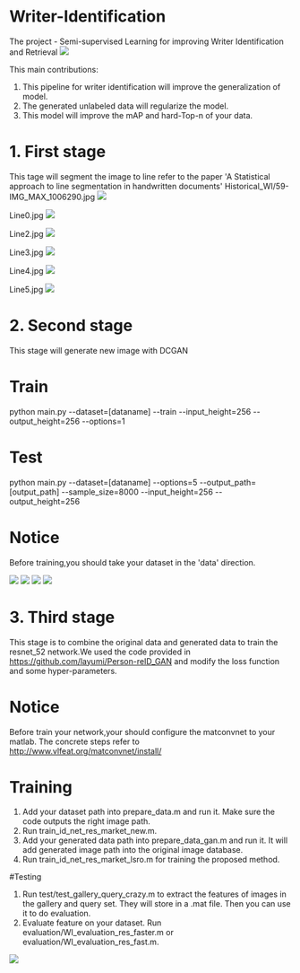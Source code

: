 # Writer-Identification

The  project - Semi-supervised Learning for improving Writer Identification and Retrieval
![](https://github.com/KiM55/Writer-Identification/blob/master/image1.png) 
                  

This main contributions:
1. This pipeline for writer identification will improve the generalization of model.
2. The generated unlabeled data will regularize the model. 
3. This model will improve the mAP and hard-Top-n of your data. 



# 1. First stage
This tage will segment the image to line refer to the paper  'A Statistical approach to line segmentation in handwritten documents'
Historical_WI/59-IMG_MAX_1006290.jpg ![](https://github.com/KiM55/Writer-Identification/blob/master/image/Final_Lines.jpg)
                            
Line0.jpg ![](https://github.com/KiM55/Writer-Identification/blob/master/image/Line%200.jpg)
                                
Line2.jpg ![](https://github.com/KiM55/Writer-Identification/blob/master/image/Line%203.jpg)
                                 
Line3.jpg ![](https://github.com/KiM55/Writer-Identification/blob/master/image/Line%204.jpg)
                                 
Line4.jpg ![](https://github.com/KiM55/Writer-Identification/blob/master/image/Line%205.jpg)  
                                
Line5.jpg ![](https://github.com/KiM55/Writer-Identification/blob/master/image/Line%206.jpg) 
                                 

# 2. Second stage
This stage will generate new image with DCGAN
# Train
python main.py --dataset=[dataname] --train --input_height=256 --output_height=256 --options=1
# Test
python main.py --dataset=[dataname] --options=5  --output_path=[output_path] --sample_size=8000  --input_height=256 --output_height=256
# Notice
Before training,you should take your dataset in the 'data' direction.

![](https://github.com/KiM55/Writer-Identification/blob/master/image/d_loss.png)
![](https://github.com/KiM55/Writer-Identification/blob/master/image/g_loss.png)
![](https://github.com/KiM55/Writer-Identification/blob/master/image/d_loss_real.png)
![](https://github.com/KiM55/Writer-Identification/blob/master/image/d_loss_fake.png)

# 3. Third stage
This stage is to combine the original data and generated data to train the resnet_52 network.We used the code provided in https://github.com/layumi/Person-reID_GAN and modify the loss function and some hyper-parameters. 

# Notice
Before train your network,your should configure the matconvnet to your matlab. The concrete steps refer to http://www.vlfeat.org/matconvnet/install/

# Training
1. Add your dataset path into prepare_data.m and run it. Make sure the code outputs the right image path.
2. Run train_id_net_res_market_new.m.
3. Add your generated data path into prepare_data_gan.m and run it. It will add generated image path into the original image database.
4. Run train_id_net_res_market_lsro.m for training the proposed method.

#Testing
1. Run test/test_gallery_query_crazy.m to extract the features of images in the gallery and query set. They will store in a .mat file. Then you can use it to do evaluation.
2. Evaluate feature on your dataset. Run evaluation/WI_evaluation_res_faster.m or evaluation/WI_evaluation_res_fast.m.

![](https://github.com/KiM55/Writer-Identification/blob/master/train.png)
